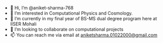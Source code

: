 - 👋 Hi, I’m @aniket-sharma-768
- 👀 I’m interested in Computational Physics and Cosmology. 
- 🌱 I’m currently in my final year of BS-MS dual degree program here at IISER Mohali 
- 💞️ I’m looking to collaborate on computational projects
- 📫 You can reach me via email at aniketsharma.01022000@gmail.com

<!---
aniket-sharma-768/aniket-sharma-768 is a ✨ special ✨ repository because its `README.md` (this file) appears on your GitHub profile.
You can click the Preview link to take a look at your changes.
--->
